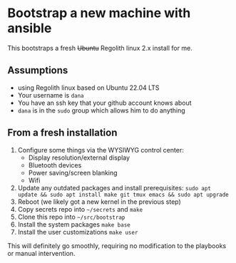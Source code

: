 # Bootstrap a new machine with ansible

This bootstraps a fresh ~~Ubuntu~~ Regolith linux 2.x install for me.

## Assumptions

- using Regolith linux based on Ubuntu 22.04 LTS
- Your username is `dana`
- You have an ssh key that your github account knows about
- `dana` is in the `sudo` group which allows him to do anything

## From a fresh installation

1. Configure some things via the WYSIWYG control center:
   - Display resolution/external display
   - Bluetooth devices
   - Power saving/screen blanking
   - Wifi
1. Update any outdated packages and install prerequisites:
   `sudo apt update && sudo apt install make git tmux emacs && sudo apt upgrade`
1. Reboot (we likely got a new kernel in the previous step)
1. Copy secrets repo into `~/secrets` and `make`
1. Clone this repo into `~/src/bootstrap`
1. Install the system packages
   `make base`
1. Install the user customizations
   `make user`

This will definitely go smoothly, requiring no modification to the playbooks or manual intervention.
